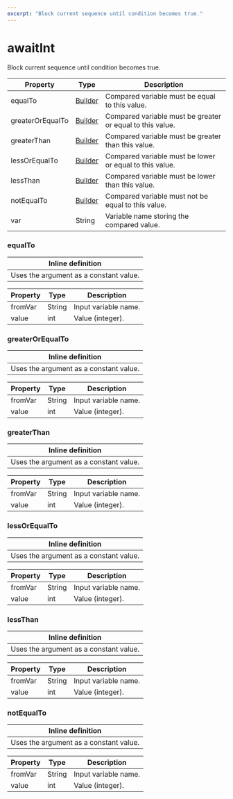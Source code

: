 ```yaml
---
excerpt: "Block current sequence until condition becomes true."
---
```

# awaitInt

Block current sequence until condition becomes true.

| Property | Type | Description |
| ------- | ------- | -------- |
| equalTo | [Builder](#equalto) | Compared variable must be equal to this value. |
| greaterOrEqualTo | [Builder](#greaterorequalto) | Compared variable must be greater or equal to this value. |
| greaterThan | [Builder](#greaterthan) | Compared variable must be greater than this value. |
| lessOrEqualTo | [Builder](#lessorequalto) | Compared variable must be lower or equal to this value. |
| lessThan | [Builder](#lessthan) | Compared variable must be lower than this value. |
| notEqualTo | [Builder](#notequalto) | Compared variable must not be equal to this value. |
| var | String | Variable name storing the compared value. |

### <a id="equalTo"></a>equalTo


| Inline definition |
| -------- |
| Uses the argument as a constant value. |

| Property | Type | Description |
| ------- | ------- | ------- |
| fromVar | String | Input variable name. |
| value | int | Value (integer). |

### <a id="greaterOrEqualTo"></a>greaterOrEqualTo


| Inline definition |
| -------- |
| Uses the argument as a constant value. |

| Property | Type | Description |
| ------- | ------- | ------- |
| fromVar | String | Input variable name. |
| value | int | Value (integer). |

### <a id="greaterThan"></a>greaterThan


| Inline definition |
| -------- |
| Uses the argument as a constant value. |

| Property | Type | Description |
| ------- | ------- | ------- |
| fromVar | String | Input variable name. |
| value | int | Value (integer). |

### <a id="lessOrEqualTo"></a>lessOrEqualTo


| Inline definition |
| -------- |
| Uses the argument as a constant value. |

| Property | Type | Description |
| ------- | ------- | ------- |
| fromVar | String | Input variable name. |
| value | int | Value (integer). |

### <a id="lessThan"></a>lessThan


| Inline definition |
| -------- |
| Uses the argument as a constant value. |

| Property | Type | Description |
| ------- | ------- | ------- |
| fromVar | String | Input variable name. |
| value | int | Value (integer). |

### <a id="notEqualTo"></a>notEqualTo


| Inline definition |
| -------- |
| Uses the argument as a constant value. |

| Property | Type | Description |
| ------- | ------- | ------- |
| fromVar | String | Input variable name. |
| value | int | Value (integer). |

